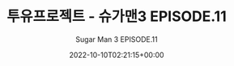 ---
title: "투유프로젝트 - 슈가맨3 EPISODE.11"
subtitle: "Sugar Man 3 EPISODE.11"
description: "合作單曲"
icon: "library_music"
weight: 900000000
date: 2022-10-10T02:21:15+00:00
lastmod: 2022-10-10T02:21:15+00:00
draft: false
images: []
---